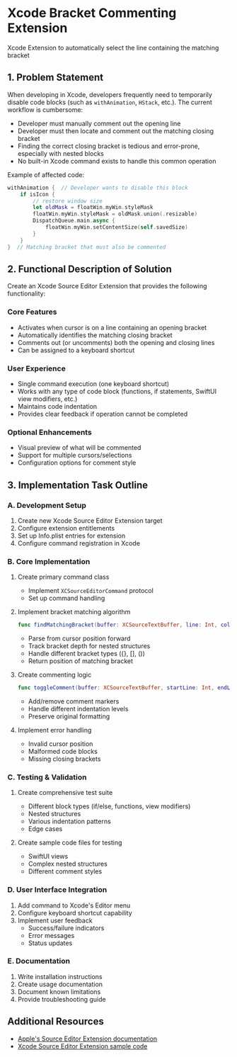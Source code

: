 # Xcode Bracket Commenting Extension

Xcode Extension to automatically select the line containing the matching bracket

## 1. Problem Statement

When developing in Xcode, developers frequently need to temporarily disable code blocks (such as `withAnimation`, `HStack`, etc.). The current workflow is cumbersome:

- Developer must manually comment out the opening line
- Developer must then locate and comment out the matching closing bracket
- Finding the correct closing bracket is tedious and error-prone, especially with nested blocks
- No built-in Xcode command exists to handle this common operation

Example of affected code:
```swift
withAnimation {  // Developer wants to disable this block
    if isIcon {
        // restore window size
        let oldMask = floatWin.myWin.styleMask
        floatWin.myWin.styleMask = oldMask.union(.resizable)
        DispatchQueue.main.async {
            floatWin.myWin.setContentSize(self.savedSize)
        }
    }
}  // Matching bracket that must also be commented
```

## 2. Functional Description of Solution

Create an Xcode Source Editor Extension that provides the following functionality:

### Core Features
- Activates when cursor is on a line containing an opening bracket
- Automatically identifies the matching closing bracket
- Comments out (or uncomments) both the opening and closing lines
- Can be assigned to a keyboard shortcut

### User Experience
- Single command execution (one keyboard shortcut)
- Works with any type of code block (functions, if statements, SwiftUI view modifiers, etc.)
- Maintains code indentation
- Provides clear feedback if operation cannot be completed

### Optional Enhancements
- Visual preview of what will be commented
- Support for multiple cursors/selections
- Configuration options for comment style

## 3. Implementation Task Outline

### A. Development Setup
1. Create new Xcode Source Editor Extension target
2. Configure extension entitlements
3. Set up Info.plist entries for extension
4. Configure command registration in Xcode

### B. Core Implementation
1. Create primary command class
   - Implement `XCSourceEditorCommand` protocol
   - Set up command handling

2. Implement bracket matching algorithm
   ```swift
   func findMatchingBracket(buffer: XCSourceTextBuffer, line: Int, column: Int) -> (line: Int, column: Int)?
   ```
   - Parse from cursor position forward
   - Track bracket depth for nested structures
   - Handle different bracket types ({}, [], ())
   - Return position of matching bracket

3. Create commenting logic
   ```swift
   func toggleComment(buffer: XCSourceTextBuffer, startLine: Int, endLine: Int)
   ```
   - Add/remove comment markers
   - Handle different indentation levels
   - Preserve original formatting

4. Implement error handling
   - Invalid cursor position
   - Malformed code blocks
   - Missing closing brackets

### C. Testing & Validation
1. Create comprehensive test suite
   - Different block types (if/else, functions, view modifiers)
   - Nested structures
   - Various indentation patterns
   - Edge cases

2. Create sample code files for testing
   - SwiftUI views
   - Complex nested structures
   - Different comment styles

### D. User Interface Integration
1. Add command to Xcode's Editor menu
2. Configure keyboard shortcut capability
3. Implement user feedback
   - Success/failure indicators
   - Error messages
   - Status updates

### E. Documentation
1. Write installation instructions
2. Create usage documentation
3. Document known limitations
4. Provide troubleshooting guide

## Additional Resources

- [Apple's Source Editor Extension documentation](https://developer.apple.com/documentation/xcodekit/creating_a_source_editor_extension)
- [Xcode Source Editor Extension sample code](https://developer.apple.com/documentation/xcodekit/creating_a_source_editor_extension)
